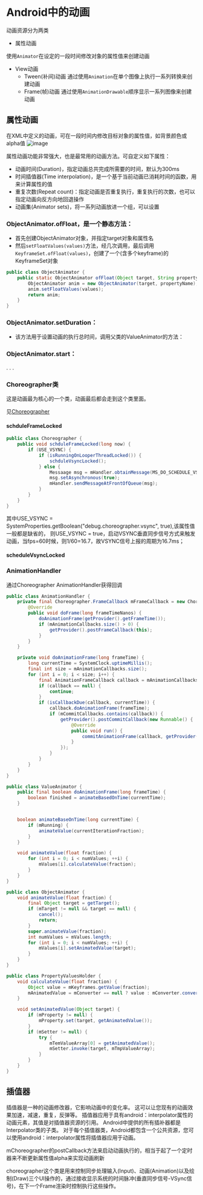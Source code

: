 
# Android中的动画

动画资源分为两类

- 属性动画

使用`Animator`在设定的一段时间修改对象的属性值来创建动画

- View动画
  - Tween(补间)动画
    通过使用`Animation`在单个图像上执行一系列转换来创建动画
  - Frame(帧)动画
    通过使用`AnimationDrawable`顺序显示一系列图像来创建动画

## 属性动画

在XML中定义的动画，可在一段时间内修改目标对象的属性值，如背景颜色或alpha值
![image](../../img/objectAnimator.png)


属性动画功能非常强大，也是最常用的动画方法。可自定义如下属性：

- 动画时间(Duration)，指定动画总共完成所需要的时间，默认为300ms
- 时间插值器(Time interpolation)，是一个基于当前动画已消耗时间的函数，用来计算属性的值
- 重复次数(Repeat count)：指定动画是否重复执行，重复执行的次数，也可以指定动画向反方向地回退操作
- 动画集(Animator sets)，将一系列动画放进一个组，可以设置

### ObjectAnimator.ofFloat，是一个静态方法：

- 首先创建ObjectAnimator对象，并指定target对象和属性名
- 然后`setFloatValues(values)`方法，经几次调用，最后调用
    `KeyframeSet.ofFloat(values)`，创建了一个(含多个keyframe)的KeyframeSet对象

```java
public class ObjectAnimator {
    public static ObjectAnimator ofFloat(Object target, String propertyName, float... value) {
        ObjectAnimator anim = new ObjectAnimator(target, propertyName);
        anim.setFloatValues(values);
        return anim;
    }
}
```

### ObjectAnimator.setDuration：

- 该方法用于设置动画的执行总时间，调用父类的ValueAnimator的方法：

### ObjectAnimator.start：

.
.
.

### Choreographer类

这是动画最为核心的一个类，动画最后都会走到这个类里面。

见[Choreographer](../choreographer.md)

#### schduleFrameLocked

```java
public class Choreographer {
    public void schduleFrameLocked(long now) {
        if (USE_VSYNC) {
            if (isRunningOnLooperThreadLocked()) {
                schduleVsyncLocked();
            } else {
                Messaage msg = mHandler.obtainMessage(MS_DO_SCHEDULE_VSYNC);
                msg.setAsynchronous(true);
                mHandler.sendMessageAtFrontOfQueue(msg);
            }
        }
    }
}
```

其中USE_VSYNC = SystemProperties.getBoolean("debug.choreographer.vsync", true),该属性值一般都是缺省的，
则USE_VSYNC = true，启动VSYNC垂直同步信号方式来触发动画，当fps=60时候，则1/60=16.7，故VSYNC信号上报的周期为16.7ms；

#### scheduleVsyncLocked

### AnimationHandler

通过Choreographer AnimationHandler获得回调

```java
public class AnimationHandler {
    private final Choreographer.FrameCallback mFrameCallback = new Choreographer.FrameCallback() {
        @Override
        public void doFrame(long frameTimeNanos) {
            doAnimationFrame(getProvider().getFrameTime());
            if (mAnimationCallbacks.size() > 0) {
                getProvider().postFrameCallback(this);
            }
        }
    }

    private void doAnimationFrame(long frameTime) {
        long currentTime = SystemClock.uptimeMillis();
        final int size = mAnimationCallbacks.size();
        for (int i = 0; i < size; i++) {
            final AnimationFrameCallback callback = mAnimationCallbacks.get(i);
            if (callback == null) {
                continue;
            }
            if (isCallbackDue(callback, currentTime)) {
                callback.doAnimationFrame(frameTime);
                if (mCommitCallbacks.contains(callback)) {
                    getProvider().postCommitCallback(new Runnable() {
                        @Override
                        public void run() {
                            commitAnimationFrame(callback, getProvider().getFrameTime());
                        }
                    });
                }
            }
        }
    }
}
```

```java
public class ValueAnimator {
    public final boolean doAnimationFrame(long frameTime) {
        boolean finished = animateBasedOnTime(currentTime);
    }


    boolean animateBaseOnTime(long currentTime) {
        if (mRunning) {
            animateValue(currentIterationFraction);
        }
    }

    void animateValue(float fraction) {
        for (int i = 0; i < numValues; ++i) {
            mValues[i].calculateValue(fraction);
        }
    }
}
```

```java
public class ObjectAnimator {
    void animateValue(float fraction) {
        final Object target = getTarget();
        if (mTarget != null && target == null) {
            cancel();
            return;
        }
        super.animateValue(fraction);
        int numValues = mValues.length;
        for (int i = 0; i < numValues; ++i) {
            mValues[i].setAnimatedValue(target);
        }
    }
}
```

```java
public class PropertyValuesHolder {
    void calculateValue(float fraction) {
        Object value = mKeyframes.getValue(fraction);
        mAnimatedValue = mConverter == null ? value : mConverter.convert(value);
    }

    void setAnimatedValue(Object target) {
        if (mProperty != null) {
            mProperty.set(target, getAnimatedValue());
        }
        if (mSetter != null) {
            try {
                mTemValueArray[0] = getAnimatedValue();
                mSetter.invoke(target, mTmpValueArray);
            }
        }
    }
}
```

## 插值器

插值器是一种的动画修改器，它影响动画中的变化率。 这可以让您现有的动画效果加速，减速，重复，反弹等。
插值器应用于具有android：interpolator属性的动画元素，其值是对插值器资源的引用。
Android中提供的所有插补器都是Interpolator类的子类。 对于每个插值器类，Android都包含一个公共资源，您可以使用android：interpolator属性将插值器应用于动画。

mChoreographer的postCallback方法来启动动画执行的，相当于起了一个定时器来不断更新属性值alpha来实现动画刷新

choreographer这个类是用来控制同步处理输入(Input)、动画(Animation)以及绘制(Draw)三个UI操作的，通过接收显示系统的时间脉冲(垂直同步信号-VSync信号)，在下一个Frame渲染时控制执行这些操作。
